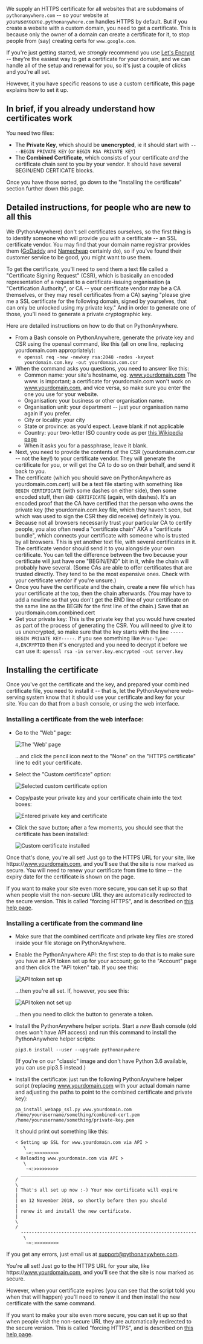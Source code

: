 <!--
.. title: How to set up and install a custom HTTPS/SSL certificate for your custom domain
.. slug: HTTPSCustomCerts
.. date: 2019-01-15 13:41:28 UTC+00:00
.. tags:
.. category:
.. link:
.. description:
.. type: text
-->

We supply an HTTPS certificate for all websites that are subdomains of
`pythonanywhere.com` -- so your website at *yourusername*`.pythonanywhere.com`
handles HTTPS by default. But if you create a website with a custom domain, you
need to get a certificate. This is because only the owner of a domain can create
a certificate for it, to stop people from (say) creating certs for
`www.google.com`.

If you're just getting started, we *strongly* recommend you use
[Let's Encrypt](/pages/HTTPSSetup) -- they're the  easiest way to get a
certificate for your domain, and we can handle all of the setup and renewal
for you, so it's just a couple of clicks and you're all set.

However, it you have specific reasons to use a custom certificate, this page
explains how to set it up.


## In brief, if you already understand how certificates work

You need two files:

  * The **Private Key**, which should be **unencrypted**, ie it should start with `----BEGIN PRIVATE KEY` (or `BEGIN RSA PRIVATE KEY`)
  * The **Combined Certificate**, which consists of your certificate *and* the certificate chain sent to you by your vendor. It should have several BEGIN/END CERTICATE blocks.

Once you have those sorted, go down to the "Installing the certificate" section
further down this page.


## Detailed instructions, for people who are new to all this

We (PythonAnywhere) don't sell certificates ourselves, so the first thing is to
identify someone who will provide you with a certificate -- an SSL certificate
vendor. You may find that your domain name registrar provides them
([GoDaddy](https://www.godaddy.com/) and [Namecheap](https://www.namecheap.com/)
certainly do), so if you've found their customer service to be good, you might
want to use them.

To get the certificate, you'll need to send them a text file called a
"Certificate Signing Request" (CSR), which is basically an encoded
representation of a request to a certificate-issuing organisation (a
"Certification Authority", or CA -- your certificate vendor may be a CA
themselves, or they may resell certificates from a CA) saying "please give me a
SSL certificate for the following domain, signed by yourselves, that can only be
unlocked using my private key." And in order to generate one of those, you'll
need to generate a private cryptographic key.

Here are detailed instructions on how to do that on PythonAnywhere.

  * From a Bash console on PythonAnywhere, generate the private key and CSR using the openssl command, like this (all on one line, replacing yourdomain.com appropriately):
    * `openssl req -new -newkey rsa:2048 -nodes -keyout yourdomain.com.key -out yourdomain.com.csr`
  * When the command asks you questions, you need to answer like this:
    * Common name: your site's hostname, eg. www.yourdomain.com The www. is important; a certificate for yourdomain.com won't work on www.yourdomain.com, and vice versa, so make sure you enter the one you use for your website.
    * Organisation: your business or other organisation name.
    * Organisation unit: your department -- just your organisation name again if you prefer.
    * City or locality: your city
    * State or province: as you'd expect. Leave blank if not applicable
    * Country: your two-letter ISO country code as per [this Wikipedia page](//en.wikipedia.org/wiki/ISO_3166-1#Officially_assigned_code_elements)
    * When it asks you for a passphrase, leave it blank.
  * Next, you need to provide the contents of the CSR (yourdomain.com.csr -- not the key!) to your certificate vendor. They will generate the certificate for you, or will get the CA to do so on their behalf, and send it back to you.
  * The certificate (which you should save on PythonAnywhere as yourdomain.com.cert) will be a text file starting with something like `BEGIN CERTIFICATE` (with some dashes on either side), then some encoded stuff, then `END CERTIFICATE` (again, with dashes). It's an encoded proof that the CA have certified that the person who owns the private key (the yourdomain.com.key file, which they haven't seen, but which was used to sign the CSR they did receive) definitely is you.
  * Because not all browsers necessarily trust your particular CA to certify people, you also often need a "certificate chain" AKA a "certificate bundle", which connects your certificate with someone who is trusted by all browsers. This is yet another text file, with several certificates in it. The certificate vendor should send it to you alongside your own certificate. You can tell the difference between the two because your certificate will just have one "BEGIN/END" bit in it, while the chain will probably have several. (Some CAs are able to offer certificates that are trusted directly. They tend to be the most expensive ones. Check with your certificate vendor if you're unsure.)
  * Once you have the certificate and the chain, create a new file which has your certificate at the top, then the chain afterwards. (You may have to add a newline so that you don't get the END line of your certificate on the same line as the BEGIN for the first line of the chain.) Save that as yourdomain.com.combined.cert
  * Get your private key: This is the private key that you would have created as part of the process of generating the CSR. You will need to give it to us unencrypted, so make sure that the key starts with the line `-----BEGIN PRIVATE KEY-----`. if you see something like `Proc-Type: 4,ENCRYPTED` then it's encrypted and you need to decrypt it before we can use it: `openssl rsa -in server.key.encrypted -out server.key`


## Installing the certificate

Once you've got the certificate and the key, and prepared your combined
certificate file, you need to install it -- that is, let the PythonAnywhere
web-serving system know that it should use your certificate and key for your
site.  You can do that from a bash console, or using the web interface.

### Installing a certificate from the web interface:

  * Go to the "Web" page:

     <img alt="The 'Web' page" src="/https-setup-web-app-page.png" class="bordered-image">

    ...and click the pencil icon next to the "None" on the "HTTPS certificate" line
    to edit your certificate.

  * Select the "Custom certificate" option:

    <img alt="Selected custom certificate option" src="/https-setup-security-section-editor-custom-selected.png" class="bordered-image">

  * Copy/paste your private key and your certificate chain into the text boxes:

    <img alt="Entered private key and certificate" src="/https-setup-security-section-editor-cert-and-key-added.png" class="bordered-image">

  * Click the save button; after a few moments, you should see that the
    certificate has been installed:

    <img alt="Custom certificate installed" src="/https-setup-security-section-editor-custom-cert-installed.png" class="bordered-image">

Once that's done, you're all set!  Just go to the HTTPS URL for your site, like
http*s*://www.yourdomain.com, and you'll see that the site is now marked as secure.
You will need to renew your certificate from time to time -- the expiry date
for the certificate is shown on the page.

If you want to make your site even more secure, you can set it up so that when
people visit the non-secure URL they are automatically redirected to the secure
version.   This is called "forcing HTTPS", and is described on
[this help page](/pages/ForcingHTTPS).


### Installing a certificate from the command line

  * Make sure that the combined certificate and private key files are stored inside your file storage
    on PythonAnywhere.

  * Enable the PythonAnywhere API: the first step to do that is to make sure you have an API token set up for your
    account; go to the "Account" page and then click the "API token" tab. If you see
    this:

    <img alt="API token set up" src="/api-token-set-up.png" class="bordered-image">

    ...then you're all set. If, however, you see this:

    <img alt="API token not set up" src="/api-token-needs-generation.png" class="bordered-image">

    ...then you need to click the button to generate a token.


  * Install the PythonAnywhere helper scripts.  Start a *new* Bash console (old
    ones won't have API access) and run this command to install the PythonAnywhere helper scripts:

        pip3.6 install --user --upgrade pythonanywhere

    (If you're on our "classic" image and don't have Python 3.6 available, you can use pip3.5 instead.)

  * Install the certificate: just run the following PythonAnywhere helper script
    (replacing www.yourdomain.com with your actual domain name and adjusting the
    paths to point to the combined certificate and private key):

        pa_install_webapp_ssl.py www.yourdomain.com /home/yourusername/something/combined-cert.pem /home/yourusername/something/private-key.pem

    It should print out something like this:

        < Setting up SSL for www.yourdomain.com via API >
           \
            ~<:>>>>>>>>>
        < Reloading www.yourdomain.com via API >
           \
            ~<:>>>>>>>>>
          _________________________________________________________________
        /                                                                   \
        | That's all set up now :-) Your new certificate will expire         |
        | on 12 November 2018, so shortly before then you should             |
        | renew it and install the new certificate.                          |
        \                                                                   /
          -----------------------------------------------------------------
           \
            ~<:>>>>>>>>>

If you get any errors, just email us at [support@pythonanywhere.com](mailto:support@pythonanywhere.com).

You're all set!  Just go to the HTTPS URL for your site, like
http*s*://www.yourdomain.com, and you'll see that the site is now marked as secure.

However, when your certificate expires (you can see that
the script told you when that will happen) you'll need to renew it and
then install the new certificate with the same command.

If you want to make your site even more secure, you can set it up so that when
people visit the non-secure URL they are automatically redirected to the secure
version.   This is called "forcing HTTPS", and is described on
[this help page](/pages/ForcingHTTPS).
